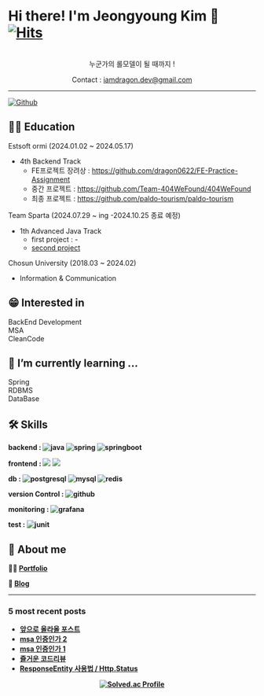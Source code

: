 # Hi there! I'm Jeongyoung Kim 👋 [![Hits](https://hits.seeyoufarm.com/api/count/incr/badge.svg?url=https%3A%2F%2Fgithub.com%2Fdragon0622&count_bg=%237FB8FF&title_bg=%23555555&icon=&icon_color=%23E7E7E7&title=hits&edge_flat=false)](https://hits.seeyoufarm.com)
<div align="center">
</br>
누군가의 롤모델이 될 때까지 ! </br>

Contact : iamdragon.dev@gmail.com
</br>

</div>

<hr>

[![Github](https://www.codenary.co.kr/widget/github/api?username=김정용)](https://www.codenary.co.kr/user-profile/detail/김정용?github_ride=true&utm_source=github)


## 👨‍🎓 Education
Estsoft ormi (2024.01.02 ~ 2024.05.17)
  - 4th Backend Track
    - FE프로젝트 장려상 : https://github.com/dragon0622/FE-Practice-Assignment
    - 중간 프로젝트 : https://github.com/Team-404WeFound/404WeFound
    - 최종 프로젝트 : https://github.com/paldo-tourism/paldo-tourism

Team  Sparta (2024.07.29 ~ ing -2024.10.25 종료 예정)
  - 1th Advanced Java Track
    - first project : -
    - [second project](https://github.com/yong-yong-lee/logistics-delivery)
    
Chosun University (2018.03 ~ 2024.02)
  - Information & Communication
 
## 😁 Interested in
 BackEnd Development </br>
 MSA</br>
 CleanCode</br>
  
## 🌱 I’m currently learning ...
 Spring</br>
 RDBMS</br>
 DataBase</br>

## 🛠️ Skills


<b> backend :
![java](https://www.codenary.co.kr/widget/github-techstack/api?name=java) 
![spring](https://www.codenary.co.kr/widget/github-techstack/api?name=spring) 
![springboot](https://www.codenary.co.kr/widget/github-techstack/api?name=springboot)

<b> frontend :
  <img src="https://img.shields.io/badge/HTML5-E34F26?style=flat-square&logo=html5&logoColor=white"/>
  <img src="https://img.shields.io/badge/CSS3-1572B6?style=flat-square&logo=css3&logoColor=white"/>

<b>  db :
![postgresql](https://www.codenary.co.kr/widget/github-techstack/api?name=postgresql)
![mysql](https://www.codenary.co.kr/widget/github-techstack/api?name=mysql) 
![redis](https://www.codenary.co.kr/widget/github-techstack/api?name=redis) 

<b>  version Control :
![github](https://www.codenary.co.kr/widget/github-techstack/api?name=github)

<b>  monitoring :
![grafana](https://www.codenary.co.kr/widget/github-techstack/api?name=grafana)

<b>  test :
![junit](https://www.codenary.co.kr/widget/github-techstack/api?name=junit) 

## 🐉 About me
🙋‍♂️ [**Portfolio**](https://github.com/dragon0622/dragon0622)

💾 [**Blog**](https://velog.io/@iamdragon/posts)

<hr>



### 5 most recent posts
<!-- BLOG-POST-LIST:START -->
- [앞으로 올라올 포스트](https://velog.io/@iamdragon/%EC%95%9E%EC%9C%BC%EB%A1%9C-%EC%98%AC%EB%9D%BC%EC%98%AC-%ED%8F%AC%EC%8A%A4%ED%8A%B8)
- [msa 인증인가 2](https://velog.io/@iamdragon/msa-%EC%9D%B8%EC%A6%9D%EC%9D%B8%EA%B0%80-2)
- [msa 인증인가 1](https://velog.io/@iamdragon/msa-%EC%9D%B8%EC%A6%9D%EC%9D%B8%EA%B0%80)
- [즐거운 코드리뷰](https://velog.io/@iamdragon/%EC%A6%90%EA%B1%B0%EC%9A%B4-%EC%BD%94%EB%93%9C%EB%A6%AC%EB%B7%B0)
- [ResponseEntity 사용법 / Http.Status](https://velog.io/@iamdragon/ResponseEntity-%EC%82%AC%EC%9A%A9%EB%B2%95-Http.Status)
<!-- BLOG-POST-LIST:END -->

<div align="center">

[![Solved.ac Profile](http://mazassumnida.wtf/api/v2/generate_badge?boj=milk5137)](https://solved.ac/milk5137/)

</div>
